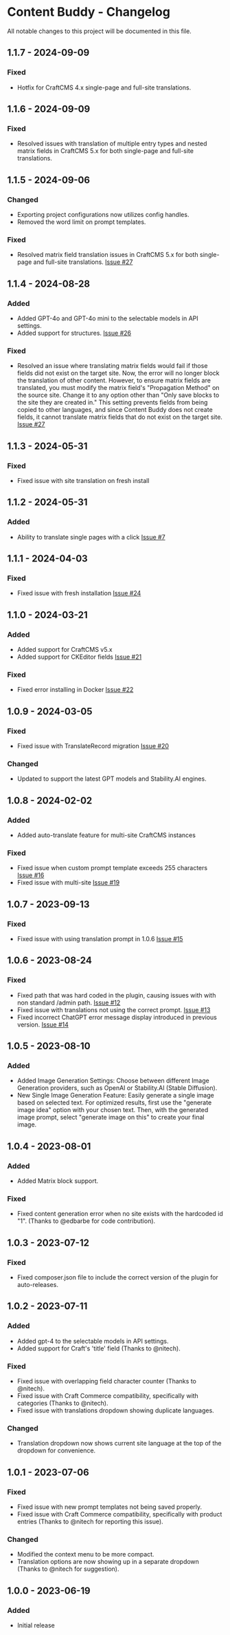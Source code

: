 # Content Buddy - Changelog

All notable changes to this project will be documented in this file.

## 1.1.7 - 2024-09-09
### Fixed
- Hotfix for CraftCMS 4.x single-page and full-site translations.

## 1.1.6 - 2024-09-09
### Fixed
- Resolved issues with translation of multiple entry types and nested matrix fields in CraftCMS 5.x for both single-page and full-site translations.

## 1.1.5 - 2024-09-06
### Changed
- Exporting project configurations now utilizes config handles.
- Removed the word limit on prompt templates.

### Fixed
- Resolved matrix field translation issues in CraftCMS 5.x for both single-page and full-site translations. [Issue #27](https://github.com/convergine/craft-content-buddy/issues/27)

## 1.1.4 - 2024-08-28
### Added
- Added GPT-4o and GPT-4o mini to the selectable models in API settings.
- Added support for structures. [Issue #26](https://github.com/convergine/craft-content-buddy/issues/26)

### Fixed
- Resolved an issue where translating matrix fields would fail if those fields did not exist on the target site. Now, the error will no longer block the translation of other content. However, to ensure matrix fields are translated, you must modify the matrix field's "Propagation Method" on the source site. Change it to any option other than "Only save blocks to the site they are created in." This setting prevents fields from being copied to other languages, and since Content Buddy does not create fields, it cannot translate matrix fields that do not exist on the target site. [Issue #27](https://github.com/convergine/craft-content-buddy/issues/27)

## 1.1.3 - 2024-05-31
### Fixed
- Fixed issue with site translation on fresh install

## 1.1.2 - 2024-05-31
### Added
- Ability to translate single pages with a click [Issue #7](https://github.com/convergine/craft-content-buddy/issues/7)

## 1.1.1 - 2024-04-03
### Fixed
- Fixed issue with fresh installation [Issue #24](https://github.com/convergine/craft-content-buddy/issues/24)

## 1.1.0 - 2024-03-21
### Added
- Added support for CraftCMS v5.x
- Added support for CKEditor fields [Issue #21](https://github.com/convergine/craft-content-buddy/issues/21)

### Fixed
- Fixed error installing in Docker [Issue #22](https://github.com/convergine/craft-content-buddy/issues/22)

## 1.0.9 - 2024-03-05
### Fixed
- Fixed issue with TranslateRecord migration [Issue #20](https://github.com/convergine/craft-content-buddy/issues/20)

### Changed
- Updated to support the latest GPT models and Stability.AI engines.

## 1.0.8 - 2024-02-02
### Added
- Added auto-translate feature for multi-site CraftCMS instances

### Fixed
- Fixed issue when custom prompt template exceeds 255 characters [Issue #16](https://github.com/convergine/craft-content-buddy/issues/16)
- Fixed issue with multi-site [Issue #19](https://github.com/convergine/craft-content-buddy/issues/19)

## 1.0.7 - 2023-09-13
### Fixed
- Fixed issue with using translation prompt in 1.0.6 [Issue #15](https://github.com/convergine/craft-content-buddy/issues/15)

## 1.0.6 - 2023-08-24
### Fixed
- Fixed path that was hard coded in the plugin, causing issues with with non standard /admin path. [Issue #12](https://github.com/convergine/craft-content-buddy/issues/12)
- Fixed issue with translations not using the correct prompt. [Issue #13](https://github.com/convergine/craft-content-buddy/issues/13)
- Fixed incorrect ChatGPT error message display introduced in previous version. [Issue #14](https://github.com/convergine/craft-content-buddy/issues/14)

## 1.0.5 - 2023-08-10
### Added
- Added Image Generation Settings: Choose between different Image Generation providers, such as OpenAI or Stability.AI (Stable Diffusion).
- New Single Image Generation Feature: Easily generate a single image based on selected text. For optimized results, first use the "generate image idea" option with your chosen text. Then, with the generated image prompt, select "generate image on this" to create your final image.

## 1.0.4 - 2023-08-01
### Added
- Added Matrix block support.

### Fixed
- Fixed content generation error when no site exists with the hardcoded id "1". (Thanks to @edbarbe for code contribution).

## 1.0.3 - 2023-07-12
### Fixed
- Fixed composer.json file to include the correct version of the plugin for auto-releases.

## 1.0.2 - 2023-07-11

### Added
- Added gpt-4 to the selectable models in API settings.
- Added support for Craft's 'title' field (Thanks to @nitech).

### Fixed
- Fixed issue with overlapping field character counter (Thanks to @nitech).
- Fixed issue with Craft Commerce compatibility, specifically with categories (Thanks to @nitech).
- Fixed issue with translations dropdown showing duplicate languages.

### Changed
- Translation dropdown now shows current site language at the top of the dropdown for convenience.

## 1.0.1 - 2023-07-06
### Fixed
- Fixed issue with new prompt templates not being saved properly.
- Fixed issue with Craft Commerce compatibility, specifically with product entries (Thanks to @nitech for reporting this issue).

### Changed
- Modified the context menu to be more compact.
- Translation options are now showing up in a separate dropdown (Thanks to @nitech for suggestion).

## 1.0.0 - 2023-06-19
### Added
- Initial release
